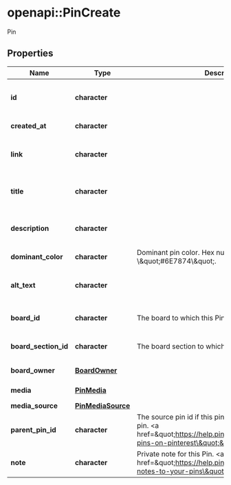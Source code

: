# openapi::PinCreate

Pin

## Properties
Name | Type | Description | Notes
------------ | ------------- | ------------- | -------------
**id** | **character** |  | [optional] [readonly] [Pattern: ^\\d+$] 
**created_at** | **character** |  | [optional] [readonly] 
**link** | **character** |  | [optional] [Max. length: 2048] 
**title** | **character** |  | [optional] [Max. length: 100] 
**description** | **character** |  | [optional] [Max. length: 800] 
**dominant_color** | **character** | Dominant pin color. Hex number, e.g. \\\&quot;#6E7874\\\&quot;. | [optional] 
**alt_text** | **character** |  | [optional] [Max. length: 500] 
**board_id** | **character** | The board to which this Pin belongs. | [optional] [Pattern: ^\\d+$] 
**board_section_id** | **character** | The board section to which this Pin belongs. | [optional] [Pattern: ^\\d+$] 
**board_owner** | [**BoardOwner**](BoardOwner.md) |  | [optional] [readonly] 
**media** | [**PinMedia**](PinMedia.md) |  | [optional] [readonly] 
**media_source** | [**PinMediaSource**](PinMediaSource.md) |  | [optional] 
**parent_pin_id** | **character** | The source pin id if this pin was saved from another pin. &lt;a href&#x3D;\&quot;https://help.pinterest.com/article/save-pins-on-pinterest\&quot;&gt;Learn more&lt;/a&gt;. | [optional] [Pattern: ^\\d+$] 
**note** | **character** | Private note for this Pin. &lt;a href&#x3D;\&quot;https://help.pinterest.com/en/article/add-notes-to-your-pins\&quot;&gt;Learn more&lt;/a&gt;. | [optional] 


